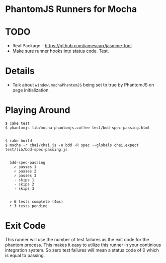 # PhantomJS Runners for Mocha


# TODO

* Real Package - https://github.com/jamescarr/jasmine-tool
* Make sure runner hooks into status code. Test.


# Details

* Talk about `window.mochaPhantomJS` being set to true by PhantomJS on page initialization.


# Playing Around
  
    $ cake test
    $ phantomjs lib/mocha-phantomjs.coffee test/bdd-spec-passing.html


    $ cake build
    $ mocha -r chai/chai.js -u bdd -R spec --globals chai.expect test/lib/bdd-spec-passing.js


      bdd-spec-passing
        ✓ passes 1 
        ✓ passes 2 
        ✓ passes 3 
        - skips 1
        - skips 2
        - skips 3


      ✔ 6 tests complete (4ms)
      • 3 tests pending


# Exit Code

This runner will use the number of test failures as the exit code for the phantom process. This makes it easy to utilize this runner in your continious integration system. So zero test failures will mean a status code of 0 which is equal to passing. 





